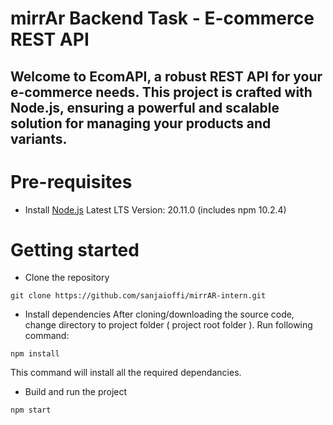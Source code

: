 
# mirrAr Backend Task - E-commerce REST API

Welcome to EcomAPI, a robust REST API for your e-commerce needs. This project is crafted with Node.js, ensuring a powerful and scalable solution for managing your products and variants.
---

# Pre-requisites
- Install [Node.js](https://nodejs.org/en/download) Latest LTS Version: 20.11.0 (includes npm 10.2.4)


# Getting started
- Clone the repository
```
git clone https://github.com/sanjaioffi/mirrAR-intern.git
```
- Install dependencies
After cloning/downloading the source code, change directory to project folder ( project root folder ).
Run following command:
```
npm install
```

This command will install all the required dependancies.

- Build and run the project
```
npm start
```
